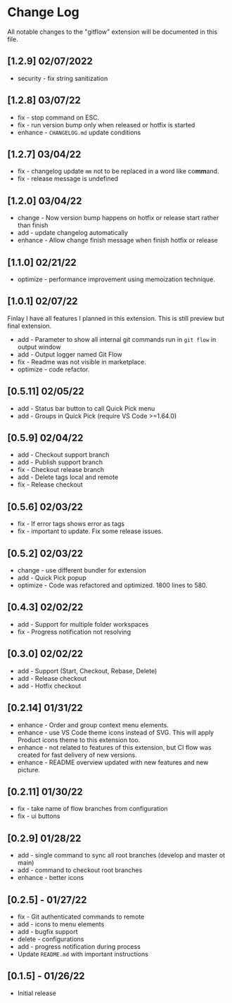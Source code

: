# Change Log

All notable changes to the "gitflow" extension will be documented in this file.

## [1.2.9] 02/07/2022

- security - fix string sanitization

## [1.2.8] 03/07/22

- fix - stop command on ESC.
- fix - run version bump only when released or hotfix is started
- enhance - `CHANGELOG.md` update conditions

## [1.2.7] 03/04/22

- fix -  changelog update `mm` not to be replaced in a word like co**mm**and.
- fix - release message is undefined

## [1.2.0] 03/04/22

- change - Now version bump happens on hotfix or release start rather than finish
- add - update changelog automatically
- enhance - Allow change finish message when finish hotfix or release

## [1.1.0] 02/21/22

- optimize - performance improvement using memoization technique.

## [1.0.1] 02/07/22

Finlay I have all features I planned in this extension. This is still preview but final extension.

- add - Parameter to show all internal git commands run in `git flow` in output window
- add - Output logger named Git Flow
- fix - Readme was not visible in marketplace.
- optimize - code refactor.

## [0.5.11] 02/05/22

- add - Status bar button to call Quick Pick menu
- add - Groups in Quick Pick (require VS Code >=1.64.0)

## [0.5.9] 02/04/22

- add - Checkout support branch
- add - Publish support branch
- fix - Checkout release branch
- add - Delete tags local and remote
- fix - Release checkout

## [0.5.6] 02/03/22

- fix - If error tags shows error as tags
- fix - important to update. Fix some release issues.

## [0.5.2] 02/03/22

- change - use different bundler for extension
- add - Quick Pick popup
- optimize - Code was refactored and optimized. 1800 lines to 580.

## [0.4.3] 02/02/22

- add - Support for multiple folder workspaces
- fix - Progress notification not resolving

## [0.3.0] 02/02/22

- add - Support (Start, Checkout, Rebase, Delete)
- add - Release checkout
- add - Hotfix checkout

## [0.2.14] 01/31/22

- enhance - Order and group context menu elements.
- enhance -  use VS Code theme icons instead of SVG. This will apply Product icons theme to this extension too.
- enhance - not related to features of this extension, but CI flow was created for fast delivery of new versions.
- enhance - README overview updated with new features and new picture.

## [0.2.11] 01/30/22

- fix - take name of flow branches from configuration
- fix - ui buttons

## [0.2.9] 01/28/22

- add - single command to sync all root branches (develop and master ot main)
- add - command to checkout root branches
- enhance - better icons

## [0.2.5] - 01/27/22

- fix - Git authenticated commands to remote
- add - icons to menu elements
- add - bugfix support
- delete - configurations
- add - progress notification during process
- Update `README.md` with important instructions

## [0.1.5] - 01/26/22

- Initial release
